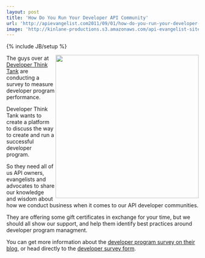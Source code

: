 ```yaml
---
layout: post
title: 'How Do You Run Your Developer API Community'
url: 'http://apievangelist.com2011/09/01/how-do-you-run-your-developer-api-community/'
image: 'http://kinlane-productions.s3.amazonaws.com/api-evangelist-site/blog/developer-think-tank.png'
---
```

{% include JB/setup %}
<p>
     <img src="http://kinlane-productions.s3.amazonaws.com/api-evangelist/developer-think-tank.png"  width="375" align="right" />The guys over at <a title="Developer Think Tank" href="http://developerthinktank.com/">Developer Think Tank</a> are conducting a survey to measure developer program performance.
</p>
<p>
     Developer Think Tank wants to create a platform to discuss the way to create and run a successful developer program.
</p>
<p>
     So they need all of us API owners, evangelists and advocates to share our knowledge and wisdom about how we conduct business when it comes to our API developer communities.
</p>
<p>
     They are offering some gift certificates in exchange for your time, but we should all show our support, and help them identify best practices around developer program managment.
</p>
<p>
     You can get more information about the <a title="developer program survey" href="http://developerthinktank.com/blog/2011/7/29/research-open-now-measuring-developer-program-performance.html">developer program survey on their blog</a>, or head directly to the <a title="developer survey form" href="http://www.surveygizmo.com/s3/600222/Measuring-Developer-Programs">developer survey form</a>.
</p>

